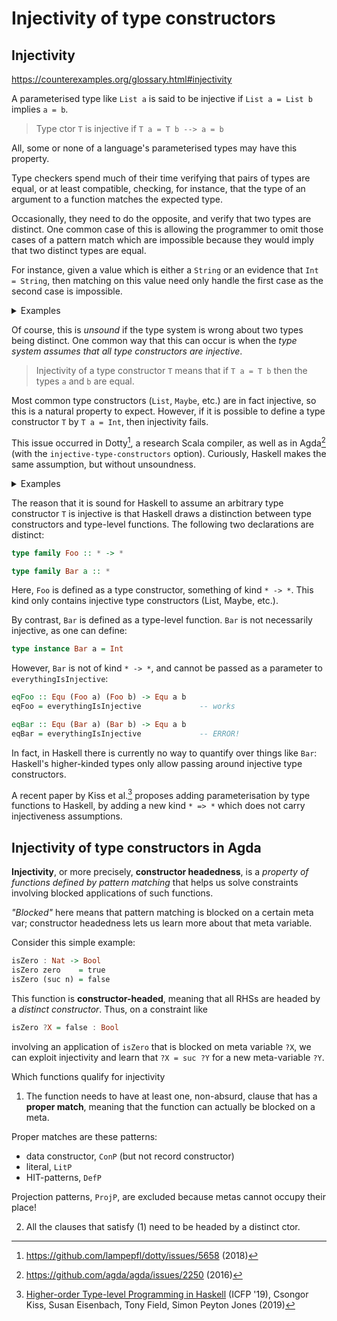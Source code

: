 # Injectivity of type constructors

## Injectivity

https://counterexamples.org/glossary.html#injectivity

A parameterised type like `List a` is said to be injective 
if `List a = List b` implies `a = b`.

>Type ctor `T` is injective if `T a = T b --> a = b`

All, some or none of a language's parameterised types may have this property.

Type checkers spend much of their time verifying that pairs of types are equal, or at least compatible, checking, for instance, that the type of an argument to a function matches the expected type.

Occasionally, they need to do the opposite, and verify that two types are distinct. One common case of this is allowing the programmer to omit those cases of a pattern match which are impossible because they would imply that two distinct types are equal.

For instance, given a value which is either a `String` or an evidence that `Int = String`, then matching on this value need only handle the first case as the second case is impossible.

<!-- #region 1 -->

<details><summary>Examples</summary>

* OCaml

```hs ocaml
type (_,_) eq = Refl : ('a, 'a) eq
type ('a, 'b) either = Left of 'a | Right of 'b

let f (x : (string, (int,string) eq) either) =
  match x with
  | Left s -> s
  (* no case for Right, and yet the match is exhaustive *)
```

* Haskell

```hs
data Eq a b where
  Refl : Eq a a

data Either a b = Left a | Right b

f :: Either String (Int, String)
f x = case x of
  Left s  -> s
--Right s -> -- no case for Right, and yet the match is exhaustive
```

* Agda

```hs agda
-- Agda can reason about distinctness of more than just types
open import Agda.Builtin.String

data Eq (a : String) : String -> Set where
  Refl : Eq a a

data Sum (A B : Set) : Set where
  Left  : A -> Sum A B
  Right : B -> Sum A B

f : Sum String (Eq "foo" "bar") -> String
f (Left s) = s
f (Right ()) -- "()" is the absurd pattern
```

</details>

<!-- #endregion -->

Of course, this is *unsound* if the type system is wrong about two types being distinct. One common way that this can occur is when the *type system assumes that all type constructors are injective*.

>Injectivity of a type constructor `T` means that 
>if `T a = T b` then the types `a` and `b` are equal.

Most common type constructors (`List`, `Maybe`, etc.) are in fact injective, so this is a natural property to expect. However, if it is possible to define a type constructor `T` by `T a = Int`, then injectivity fails.

This issue occurred in Dotty[^dotty], a research Scala compiler, as well as in Agda[^agda] (with the `injective-type-constructors` option). Curiously, Haskell makes the same assumption, but without unsoundness.

<!-- #region 2 -->

<details><summary>Examples</summary>

* Scala

```hs scala
// Counterexample by Aleksander Boruch-Gruszecki
object Test {
  sealed trait EQ[A, B]
  final case class Refl[T]() extends EQ[T, T]

  def absurd[F[_], X, Y](eq: EQ[F[X], F[Y]], x: X): Y = eq match {
    case Refl() => x
  }

  var ex: Exception = _
  try {
    type Unsoundness[X] = Int
    val s: String = absurd[Unsoundness, Int, String](Refl(), 0)
  } catch {
    case e: ClassCastException => ex = e
  }

  def main(args: Array[String]) =
    assert(ex != null)
}
```

* Agda

```agda hs
-- Counterexample by Andreas Abel

{-# OPTIONS --injective-type-constructors #-}

open import Common.Prelude
open import Common.Equality

abstract
  f : Bool → Bool
  f x = true

  same : f true ≡ f false
  same = refl

not-same : f true ≡ f false → ⊥
not-same ()

absurd : ⊥
absurd = not-same same
```

* Haskell

```haskell
data Equ a b where
  Refl : Equ a a

-- not in fact unsound! see below
everythingIsInjective :: Equ (f a) (f b) -> Equ a b
everythingIsInjective Refl = Refl
```

</details>

<!-- #endregion -->


The reason that it is sound for Haskell to assume an arbitrary type constructor `T` is injective is that Haskell draws a distinction between type constructors and type-level functions. The following two declarations are distinct:


```hs
type family Foo :: * -> *

type family Bar a :: *
```


Here, `Foo` is defined as a type constructor, something of kind `* -> *`. 
This kind only contains injective type constructors (List, Maybe, etc.).

By contrast, `Bar` is defined as a type-level function. 
`Bar` is not necessarily injective, as one can define:


```haskell
type instance Bar a = Int
```


However, `Bar` is not of kind `* -> *`, and cannot be passed as a parameter to `everythingIsInjective`:


```haskell
eqFoo :: Equ (Foo a) (Foo b) -> Equ a b
eqFoo = everythingIsInjective             -- works

eqBar :: Equ (Bar a) (Bar b) -> Equ a b
eqBar = everythingIsInjective             -- ERROR!
```


In fact, in Haskell there is currently no way to quantify over things like `Bar`: Haskell's higher-kinded types only allow passing around injective type constructors.

A recent paper by Kiss et al.[^haskell] proposes adding parameterisation by type functions to Haskell, by adding a new kind `* => *` which does not carry injectiveness assumptions.


[^dotty]: <https://github.com/lampepfl/dotty/issues/5658> (2018)
[^agda]: <https://github.com/agda/agda/issues/2250> (2016)
[^haskell]: [Higher-order Type-level Programming in Haskell](https://www.microsoft.com/en-us/research/publication/higher-order-type-level-programming-in-haskell/) (ICFP '19), Csongor Kiss, Susan Eisenbach, Tony Field, Simon Peyton Jones (2019)



## Injectivity of type constructors in Agda

**Injectivity**, or more precisely, **constructor headedness**, is a *property of functions defined by pattern matching* that helps us solve constraints involving blocked applications of such functions.

*"Blocked"* here means that pattern matching is blocked on a certain meta var; constructor headedness lets us learn more about that meta variable.

Consider this simple example:

```hs agda
isZero : Nat -> Bool
isZero zero    = true
isZero (suc n) = false
```

This function is **constructor-headed**, meaning that all RHSs are headed by a *distinct constructor*. Thus, on a constraint like

```hs agda
isZero ?X = false : Bool
```

involving an application of `isZero` that is blocked on meta variable `?X`, we can exploit injectivity and learn that `?X = suc ?Y` for a new meta-variable `?Y`.

Which functions qualify for injectivity

1. The function needs to have at least one, non-absurd, clause that has a **proper match**, meaning that the function can actually be blocked on a meta.

Proper matches are these patterns:
- data constructor, `ConP` (but not record constructor)
- literal, `LitP`
- HIT-patterns, `DefP`

Projection patterns, `ProjP`, are excluded because metas cannot occupy their place!

2. All the clauses that satisfy (1) need to be headed by a distinct ctor.
